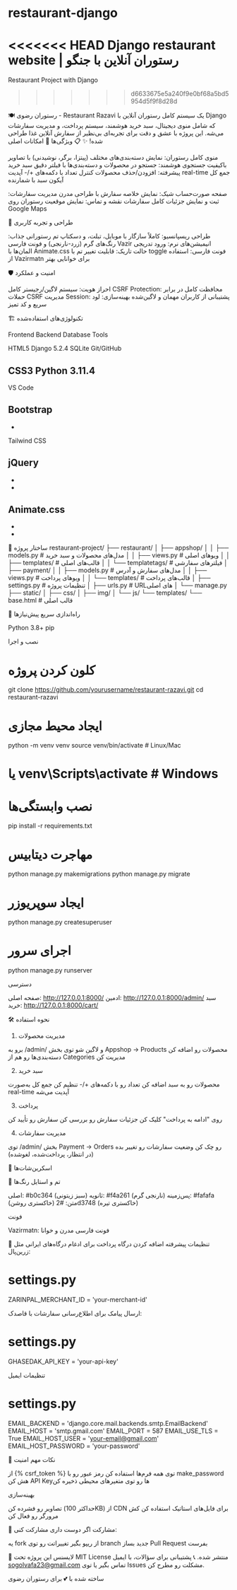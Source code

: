 # restaurant-django
<<<<<<< HEAD
Django restaurant website | رستوران آنلاین با جنگو
=======
Restaurant Project with Django
>>>>>>> d6633675e5a240f9e0bf68a5bd5954d5f9f8d28d



🍽️ رستوران رضوی - Restaurant Razavi
یک سیستم کامل رستوران آنلاین با Django که شامل منوی دیجیتال، سبد خرید هوشمند، سیستم پرداخت، و مدیریت سفارشات می‌شه. این پروژه با عشق و دقت برای تجربه‌ای بی‌نظیر از سفارش آنلاین غذا طراحی شده! ✨
📋 ویژگی‌ها
🚀 امکانات اصلی

منوی کامل رستوران: نمایش دسته‌بندی‌های مختلف (پیتزا، برگر، نوشیدنی) با تصاویر باکیفیت
جستجوی هوشمند: جستجو در محصولات و دسته‌بندی‌ها با فیلتر دقیق
سبد خرید پیشرفته: 
افزودن/حذف محصولات
کنترل تعداد با دکمه‌های +/-
آپدیت real-time جمع کل
آیکون سبد با شمارنده


صفحه صورت‌حساب شیک: نمایش خلاصه سفارش با طراحی مدرن
مدیریت سفارشات: ثبت و نمایش جزئیات کامل سفارشات
نقشه و تماس: نمایش موقعیت رستوران روی Google Maps

🎨 طراحی و تجربه کاربری

طراحی ریسپانسیو: کاملاً سازگار با موبایل، تبلت، و دسکتاپ
تم رستورانی جذاب: رنگ‌های گرم (زرد-نارنجی) و فونت فارسی Vazir
انیمیشن‌های نرم: ورود تدریجی المان‌ها با Animate.css
حالت تاریک: قابلیت تغییر تم با toggle
فونت فارسی: استفاده از Vazirmatn برای خوانایی بهتر

🛡️ امنیت و عملکرد

احراز هویت: سیستم لاگین/رجیستر کامل
CSRF Protection: محافظت کامل در برابر حملات CSRF
مدیریت Session: پشتیبانی از کاربران مهمان و لاگین‌شده
بهینه‌سازی: لود سریع و کد تمیز

🏗️ تکنولوژی‌های استفاده‌شده



Frontend
Backend
Database
Tools



HTML5
Django 5.2.4
SQLite
Git/GitHub


CSS3
Python 3.11.4
-
VS Code


Bootstrap
-
-
Tailwind CSS


jQuery
-
-
-


Animate.css
-
-
-


📁 ساختار پروژه
restaurant-project/
├── restaurant/
│   ├── appshop/
│   │   ├── models.py          # مدل‌های محصولات و سبد خرید
│   │   ├── views.py           # ویوهای اصلی
│   │   ├── templates/         # قالب‌های اصلی
│   │   └── templatetags/      # فیلترهای سفارشی
│   ├── payment/
│   │   ├── models.py          # مدل‌های سفارش و آدرس
│   │   ├── views.py           # ویوهای پرداخت
│   │   └── templates/         # قالب‌های پرداخت
│   ├── settings.py            # تنظیمات پروژه
│   ├── urls.py               # URLهای اصلی
│   └── manage.py
├── static/
│   ├── css/
│   ├── img/
│   └── js/
└── templates/
    └── base.html             # قالب اصلی

🚀 راه‌اندازی سریع
پیش‌نیازها

Python 3.8+
pip

نصب و اجرا
# کلون کردن پروژه
git clone https://github.com/yourusername/restaurant-razavi.git
cd restaurant-razavi

# ایجاد محیط مجازی
python -m venv venv
source venv/bin/activate  # Linux/Mac
# یا venv\Scripts\activate  # Windows

# نصب وابستگی‌ها
pip install -r requirements.txt

# مهاجرت دیتابیس
python manage.py makemigrations
python manage.py migrate

# ایجاد سوپریوزر
python manage.py createsuperuser

# اجرای سرور
python manage.py runserver

دسترسی

صفحه اصلی: http://127.0.0.1:8000/
ادمین: http://127.0.0.1:8000/admin/
سبد خرید: http://127.0.0.1:8000/cart/

🛠️ نحوه استفاده
1. مدیریت محصولات

برو به /admin/ و لاگین شو
توی بخش Appshop → Products محصولات رو اضافه کن
دسته‌بندی‌ها رو هم از Categories مدیریت کن

2. سبد خرید

محصولات رو به سبد اضافه کن
تعداد رو با دکمه‌های +/- تنظیم کن
جمع کل به‌صورت real-time آپدیت می‌شه

3. پرداخت

روی "ادامه به پرداخت" کلیک کن
جزئیات سفارش رو بررسی کن
سفارش رو تأیید کن

4. مدیریت سفارشات

توی /admin/ بخش Payment → Orders رو چک کن
وضعیت سفارشات رو تغییر بده (در انتظار، پرداخت‌شده، لغو‌شده)

📱 اسکرین‌شات‌ها

🎨 تم و استایل
رنگ‌ها

اصلی: #b0c364 (سبز زیتونی)
ثانویه: #f4a261 (نارنجی گرم)
پس‌زمینه: #fafafa (خاکستری روشن)
متن: #2d3748 (خاکستری تیره)

فونت

Vazirmatn: فونت فارسی مدرن و خوانا

🔧 تنظیمات پیشرفته
اضافه کردن درگاه پرداخت
برای ادغام درگاه‌های ایرانی مثل زرین‌پال:
# settings.py
ZARINPAL_MERCHANT_ID = 'your-merchant-id'

ارسال پیامک
برای اطلاع‌رسانی سفارشات با قاصدک:
# settings.py
GHASEDAK_API_KEY = 'your-api-key'

تنظیمات ایمیل
# settings.py
EMAIL_BACKEND = 'django.core.mail.backends.smtp.EmailBackend'
EMAIL_HOST = 'smtp.gmail.com'
EMAIL_PORT = 587
EMAIL_USE_TLS = True
EMAIL_HOST_USER = 'your-email@gmail.com'
EMAIL_HOST_PASSWORD = 'your-password'

📝 نکات مهم
امنیت

از {% csrf_token %} توی همه فرم‌ها استفاده کن
رمز عبور رو با make_password هش کن
API Keyها رو توی متغیرهای محیطی ذخیره کن

بهینه‌سازی

تصاویر رو فشرده کن (حداکثر 100KB)
از CDN برای فایل‌های استاتیک استفاده کن
کش مرورگر رو فعال کن

🤝 مشارکت
اگر دوست داری مشارکت کنی:

یه fork از ریپو بگیر
تغییراتت رو توی branch جدید بساز
Pull Request بفرست

📄 لایسنس
این پروژه تحت MIT License منتشر شده.
📞 پشتیبانی
برای سؤالات، با ایمیل sogolvafa23@gmail.com  تماس بگیر یا توی Issues مشکلت رو مطرح کن.

ساخته شده با 💕 برای رستوران رضوی
